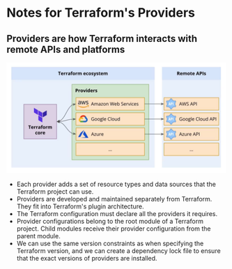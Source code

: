 # Notes for Terraform's Providers

## **Providers are how Terraform interacts with remote APIs and platforms**

![](./images/terraform-providers.png)

- Each provider adds a set of resource types and data sources that the Terraform project can use.
- Providers are developed and maintained separately from Terraform. They fit into Terraform's plugin architecture.
- The Terraform configuration must declare all the providers it requires.
- Provider configurations belong to the root module of a Terraform project. Child modules receive their provider
  configuration from the parent module.
- We can use the same version constraints as when specifying the Terraform version, and we can create a dependency lock
  file to ensure that the exact versions of providers are installed.   